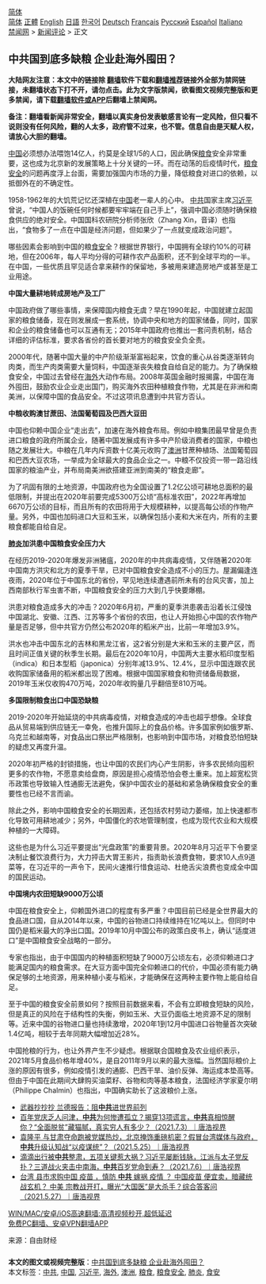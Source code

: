  <!-- 面包屑导航 --> <div class="breadcrumb"><!-- GTranslate: https://gtranslate.io/ -->  <div class="switcher notranslate">  <div class="selected">  <a href="#" onclick="return false;"> 简体</a>  </div>  <div class="option">  <a href="https://www.bannedbook.org" onclick="doGTranslate('zh-CN|zh-CN');jQuery('div.switcher div.selected a').html(jQuery(this).html());return false;" title="简体中文" class="nturl selected"> 简体</a>  <a href="https://www.bannedbook.org/zh-tw/" onclick="doGTranslate('zh-CN|zh-TW');jQuery('div.switcher div.selected a').html(jQuery(this).html());return false;" title="繁體中文" class="nturl"> 正體</a>  <a href="https://www.bannedbook.org/en/" onclick="doGTranslate('zh-CN|en');jQuery('div.switcher div.selected a').html(jQuery(this).html());return false;" title="English" class="nturl"> English</a>  <a href="https://www.bannedbook.org/ja/" onclick="doGTranslate('zh-CN|ja');jQuery('div.switcher div.selected a').html(jQuery(this).html());return false;" title="日本語" class="nturl"> 日語</a>  <a href="https://www.bannedbook.org/ko/" onclick="doGTranslate('zh-CN|ko');jQuery('div.switcher div.selected a').html(jQuery(this).html());return false;" title="한국어" class="nturl"> 한국어</a>  <a href="https://www.bannedbook.org/de/" onclick="doGTranslate('zh-CN|de');jQuery('div.switcher div.selected a').html(jQuery(this).html());return false;" title="Deutsch" class="nturl"> Deutsch</a>  <a href="https://www.bannedbook.org/fr/" onclick="doGTranslate('zh-CN|fr');jQuery('div.switcher div.selected a').html(jQuery(this).html());return false;" title="Français" class="nturl"> Français</a>  <a href="https://www.bannedbook.org/ru/" onclick="doGTranslate('zh-CN|ru');jQuery('div.switcher div.selected a').html(jQuery(this).html());return false;" title="Русский" class="nturl"> Русский</a>  <a href="https://www.bannedbook.org/es/" onclick="doGTranslate('zh-CN|es');jQuery('div.switcher div.selected a').html(jQuery(this).html());return false;" title="Español" class="nturl"> Español</a>  <a href="https://www.bannedbook.org/it/" onclick="doGTranslate('zh-CN|it');jQuery('div.switcher div.selected a').html(jQuery(this).html());return false;" title="Italiano" class="nturl"> Italiano</a>  </div>  </div>      <div class='breadcrumb-sub'><!-- Breadcrumb NavXT 6.3.0 --> <a href="https://www.bannedbook.org/" class="home">禁闻网</a> &gt; <a href="https://www.bannedbook.org/bnews/comments/" class="category">新闻评论</a> &gt; 正文</div></div><h2>中共国到底多缺粮 企业赴海外囤田？</h2> <p class="notice"><b>大陆网友注意：本文中的链接除 <a href="https://github.com/bannedbook/fanqiang" >翻墙</a>软件下载和<a href="https://github.com/killgcd/justmysocks/blob/master/README.md">翻墙推荐</a>链接外全部为禁网链接，未翻墙状态下打不开，请勿点击。此为文字版禁闻，欲看图文视频完整版和更多禁闻，请下载<a href="https://github.com/bannedbook/fanqiang">翻墙软件或APP</a>后翻墙上禁闻网。</p><p>备注：翻墙看新闻非常安全，翻墙以真实身份发表敏感言论有一定风险，但只看不说则没有任何风险，翻的人太多，政府管不过来，也不管。信息自由是天赋人权，请放心大胆的翻墙。</b></p>  <div class="entry"> <p><span class='wp_keywordlink_affiliate'><a href="https://www.bannedbook.org/" title="中国" target="_blank">中国</a></span>必须想办法喂饱14亿人，约莫是全球1/5的人口，因此确保<a href="https://www.bannedbook.org/bnews/tag/%E7%B2%AE%E9%A3%9F/" class="st_tag internal_tag" rel="tag" title="标签 粮食 下的日志">粮食</a>安全非常重要，这也成为北京新的发展策略上十分关键的一环。而在动荡的后疫情时代，<a href="https://www.bannedbook.org/bnews/tag/%E7%B2%AE%E9%A3%9F%E5%AE%89%E5%85%A8/" class="st_tag internal_tag" rel="tag" title="标签 粮食安全 下的日志">粮食安全</a>的问题再度浮上台面，需要加强国内市场的力量，降低粮食对进口的依赖，以抵御外在的不确定性。</p> <p>1958-1962年的大饥荒记忆还深植在<a href="https://www.bannedbook.org/bnews/tag/%E4%B8%AD%E5%9B%BD/" class="st_tag internal_tag" rel="tag" title="标签 中国 下的日志">中国</a>老一辈人的心中。 <a href="https://www.bannedbook.org/bnews/tag/%e4%b8%ad%e5%85%b1/" class="st_tag internal_tag" rel="tag" title="标签 中共 下的日志">中共</a>国家主席<a href="https://www.bannedbook.org/bnews/tag/%e4%b9%a0%e8%bf%91%e5%b9%b3/" class="st_tag internal_tag" rel="tag" title="标签 习近平 下的日志">习近平</a>曾说，“中国人的饭碗任何时候都要牢牢端在自己手上”，强调中国必须随时确保粮食供应的绝对安全。中国国科农研院分析师张欣（Zhang Xin，音译）也指出，“食物多了一点在中国是经济问题，但如果少了一点就变成政治问题”。</p> <p>哪些因素会影响到中国的粮<a href="https://www.bannedbook.org/bnews/tag/%E9%A3%9F%E5%AE%89/" class="st_tag internal_tag" rel="tag" title="标签 食安 下的日志">食安</a>全？根据世界银行，中国拥有全球约10%的可耕地，但在2006年，每人平均分得的可耕作农产品面积，还不到全球平均的一半。在中国，一些优质且罕见适合拿来耕作的保留地，多被用来建造房地产或甚至是工业用途。</p> <p><strong>中国大量耕地转成房地产及工厂</strong></p> <p>中国政府做了哪些事情，来保障国内粮食无虞？早在1990年起，中国就建立起国家的粮食储备，现在则发展成一套系统，协调中央和地方的国家储备，同时，国家和企业的粮食储备也可以互通有无；2015年中国政府也推出一套问责机制，结合详细的评估标准，要求各省份的首长要对地方的粮食安全负全责。</p> <p>2000年代，随著中国大量的中产阶级渐渐富裕起来，饮食的重心从谷类逐渐转向肉类，而生产肉类需要大量饲料，中国逐渐丧失粮食自给自足的能力。为了确保粮食安全，中国过去曾经在<a href="https://www.bannedbook.org/bnews/tag/%E6%B5%B7%E5%A4%96/" class="st_tag internal_tag" rel="tag" title="标签 海外 下的日志">海外</a>大动作布局。2008年英国金融时报揭露，中国在海外囤田，鼓励农业企业走出国门，购买海外农田种植粮食作物，尤其是在非洲和南美洲，以保障中国的食品安全。不过这项讯息遭到中共官方否认。</p>  <p><strong>中粮收购澳甘蔗田、法国葡萄园及巴西大豆田</strong></p> <p>中国也仰赖中国企业“走出去”，加速在海外粮食布局。例如中粮集团最早曾是负责进口粮食的政府所属企业，随著中国发展成有许多中产阶级消费者的国家，中粮也随之发展壮大。中粮在几年内斥资数十亿美元收购了<a href="https://www.bannedbook.org/bnews/tag/%e6%be%b3%e6%b4%b2/" class="st_tag internal_tag" rel="tag" title="标签 澳洲 下的日志">澳洲</a>甘蔗种植场、法国葡萄园和巴西大豆农场，一举成为全球最大的食品企业之一。中粮不仅投资一带一路沿线国家的粮油产业，并布局南美洲欲搭建亚洲到南美的“粮食走廊”。</p> <p>为了巩固有限的土地资源，中国政府也为全国设置了1.2亿公顷可耕地总面积的最低限制，并提出在2020年前要完成5300万公顷“高标准农田”，2022年再增加6670万公顷的目标，而且所有的农田将用于大规模耕种，以提高每公顷的作物产量。另外，中国也加码进口大豆和玉米，以确保包括小麦和大米在内，所有的主要粮食都能自给自足。</p> <p><strong><a href="https://www.bannedbook.org/bnews/tag/%e8%82%ba%e7%82%8e/" class="st_tag internal_tag" rel="tag" title="标签 肺炎 下的日志">肺炎</a>加洪患中国粮食安全压力大</strong></p> <p>在经历2019-2020年爆发非洲猪瘟，2020年的中共病毒疫情，又伴随著2020年中国南方洪灾和北方的夏季干旱，已对中国粮食安全造成不小的压力。屋漏偏逢连夜雨，2020年位于中国东北的省份，罕见地连续遭遇前所未有的台风灾害，加上西南部秋行军虫害不断，中国粮食安全的压力大到几乎快要爆棚。</p> <p>洪患对粮食造成多大的冲击？2020年6月初，严重的夏季洪患袭击沿着长江侵蚀中国湖北、安徽、江西、江苏等多个省份的农田，也让人开始担心中国的农作物产量是否足够，但中共官方仍然公布2020年的稻米产出，比前一年增加3.9%。</p>  <p>洪水也冲击中国东北的吉林和黑龙江省，这2省分别是大米和玉米的主要产区，而且时间正值关键的秋季生长期。最后在2020年10月，中国两大主要水稻印度型稻（indica）和日本型稻（japonica）分别年减13.9%、12.4%，显示中国连跟农民收购国家储备用的稻米都出现了困难。根据中国国家粮食和物资储备局数据，2019年玉米仅收购470万吨，2020年收购量几乎翻倍至810万吨。</p> <p><strong>多国限制粮食出口中国恐缺粮</strong></p> <p>2019-2020年开始延烧的中共病毒疫情，对粮食造成的冲击也超乎想像。全球食品从贸易端到供应链无一幸免，也推升国际上的食品价格。许多国家例如俄罗斯、乌克兰和越南等，对食品出口祭出严格限制，也影响到中国市场，对粮食恐怕短缺的疑虑又再度升温。</p> <p>2020年初严格的封锁措施，也让中国的农民们内心产生阴影，许多农民倾向囤积更多的农作物，不愿意卖给盘商，原因是担心疫情恐怕会卷土重来。加上超宽松货币政策也导致输入性通膨无法避免，保护中国农业的基础和紧急确保粮食安全的重要性也已经不言而谕。</p> <p>除此之外，影响中国粮食安全的长期因素，还包括农村劳动力萎缩，加上快速都市化导致可用耕地减少；另外，中国僵化的农地管理制度，也成为现代农业和大规模种植的一大障碍。</p> <p>这些也是为什么习近平要提出“光盘政策”的重要背景。2020年8月习近平下令要坚决制止餐饮浪费行为，大力抨击大胃王影片，指责助长浪费食物，要求10人点9道菜等，在习近平的一声令下，民间火速推行惜食运动、杜绝舌尖浪费也变成全中国的国民运动。</p>  <p><strong>中国境内农田短缺9000万公顷</strong></p> <p>中国在粮食安全上，仰赖国外进口的程度有多严重？中国目前已经是全世界最大的食品进口国，自从2014年以来，中国的谷物进口持续维持在1亿吨以上。但同时中国仍是稻米最大的净出口国。2019年10月中国公布的政策白皮书上，确认“适度进口”是中国粮食安全战略的一部分。</p> <p>专家也指出，由于中国国内的种植面积短缺了9000万公顷左右，必须仰赖进口才能满足国内的粮食需求。在大豆方面中国完全仰赖进口的代价，中国必须有能力确保足够的土地资源，用来种植小麦与稻米，才能确保在这两种主要作物上能自给自足。</p> <p>至于中国的粮食安全前景如何？按照目前数据来看，不会有立即粮食短缺的风险，但是真正的风险在于结构性的失衡，例如玉米、大豆仍面临土地资源不足的限制等。近来中国的谷物进口量也持续激增，2020年1到12月中国进口谷物量首次突破1.4亿吨，相较于去年同期大幅增加近28%。</p> <p>中国抢粮的行为，也让外界产生不少疑虑。根据联合国粮食及农业组织表示，2021年5月食品价格年增40%，是自2011年9月以来的最大涨幅。当然国际粮价上涨的原因有很多，例如疫情引发的通膨、巴西干旱、油价反弹、海运成本垫高等。但由于中国在此期间大肆购买油菜籽、谷物和肉等基本粮食，法国经济学家夏尔明（Philippe Chalmin）也指出，中国确实助长了这波粮价上涨。</p> <ul class='op-related-articles' title='相关阅读'> <li><a href='https://www.bannedbook.org/bnews/taiwannews/20210718/1589313.html' target='_blank'>武器抄抄抄 兰德报告：阻<b>中共</b>进世界前列</a></li> <li><a href='https://www.bannedbook.org/bnews/bannedvideo/20210703/1589304.html' target='_blank'>百年党庆乏人问津，<b>中共</b>为何惨遭孤立？揭穿13项谎言，<b>中共</b>真相惊醒你？“全面脱贫”藏猫腻，真实穷人有多少？（2021.7.3）｜唐浩视界</a></li> <li><a href='https://www.bannedbook.org/bnews/bannedvideo/20210705/1589302.html' target='_blank'>袁隆平 与甘肃夺命跑被党媒热炒，北京掩饰重磅机密？假冒台湾媒体与政府，<b>中共</b>升级认知战“以疫谋统”？（2021.5.25）｜唐浩视界</a></li> <li><a href='https://www.bannedbook.org/bnews/bannedvideo/20210706/1589301.html' target='_blank'>滴滴出行被<b>中共</b>整肃，五项关键惹大祸？习近平屡断钱脉，江派与太子党反扑？三道战火夹击中南海，<b>中共</b>百岁党命到寿？（2021.7.6）｜唐浩视界</a></li> <li><a href='https://www.bannedbook.org/bnews/bannedvideo/20210707/1589300.html' target='_blank'>台湾 县市求购中国 疫苗 ，慎防 <b>中共</b> 嫁祸 疫情 ？ 中国疫苗 便宜卖，暗藏统战玄机？ 中美 宗教战开打，曝光“大国医”是大杀手？综合答客问（2021.5.27）｜唐浩视界</a></li> </ul> <p class="texttj"> <a href="https://github.com/bannedbook/fanqiang/wiki/V2ray%E6%9C%BA%E5%9C%BA" target="_blank">WIN/MAC/安卓/iOS高速翻墙:高清视频秒开,超低延迟</a><br/> <a href="https://github.com/bannedbook/fanqiang/wiki/%E7%A6%81%E9%97%BB%E7%BD%91%E5%AE%89%E5%8D%93%E7%BF%BB%E5%A2%99%E6%96%B0%E9%97%BBAPP" target="_blank">免费PC翻墙、安卓VPN翻墙APP</a></p> <p> 来源：自由财经 </p><a name='sharetosocial'></a>  <div style="margin-bottom:5px;padding-bottom:5px;clear:both"> <div id="archive-pix-1" class="banner-ads"> <!-- AuctionX Display platform tag START --> <div id="26318x728x90x621x_ADSLOT2" clicktrack="%%CLICK_URL_ESC%%"></div> <!-- AuctionX Display platform tag END --> </div> <div id="archive-pix-2" class="banner-ads"> <!-- AuctionX Display platform tag START --> <div id="26315x300x250x621x_ADSLOT2" clicktrack="%%CLICK_URL_ESC%%"></div> <!-- AuctionX Display platform tag END --> </div> </div>    <div id="archive-pix-1" class="banner-ads"> <!-- AuctionX Display platform tag START --> <div id="26318x728x90x621x_ADSLOT3" clicktrack="%%CLICK_URL_ESC%%"></div> <!-- AuctionX Display platform tag END --> </div> <div><b>本文的图文或视频完整版</b>：<a href='https://www.bannedbook.org/bnews/comments/20210718/1589317.html'>中共国到底多缺粮 企业赴海外囤田？</a></div>  </div><!--END ENTRY--> <div class="postfooter"> <div>本文标签：<a href="https://www.bannedbook.org/bnews/tag/%e4%b8%ad%e5%85%b1/" rel="tag">中共</a>, <a href="https://www.bannedbook.org/bnews/tag/%E4%B8%AD%E5%9B%BD/" rel="tag">中国</a>, <a href="https://www.bannedbook.org/bnews/tag/%e4%b9%a0%e8%bf%91%e5%b9%b3/" rel="tag">习近平</a>, <a href="https://www.bannedbook.org/bnews/tag/%E6%B5%B7%E5%A4%96/" rel="tag">海外</a>, <a href="https://www.bannedbook.org/bnews/tag/%e6%be%b3%e6%b4%b2/" rel="tag">澳洲</a>, <a href="https://www.bannedbook.org/bnews/tag/%E7%B2%AE%E9%A3%9F/" rel="tag">粮食</a>, <a href="https://www.bannedbook.org/bnews/tag/%E7%B2%AE%E9%A3%9F%E5%AE%89%E5%85%A8/" rel="tag">粮食安全</a>, <a href="https://www.bannedbook.org/bnews/tag/%e8%82%ba%e7%82%8e/" rel="tag">肺炎</a>, <a href="https://www.bannedbook.org/bnews/tag/%E9%A3%9F%E5%AE%89/" rel="tag">食安</a></div>  </div><!--END POSTFOOTER--> 